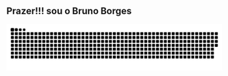 ## Prazer!!! sou o Bruno Borges 

![Snake animation](https://github.com/Bruno-BorgesDev/Bruno-BorgesDev/blob/output/github-contribution-grid-snake.svg)
